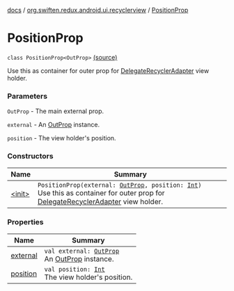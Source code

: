 [docs](../../index.md) / [org.swiften.redux.android.ui.recyclerview](../index.md) / [PositionProp](./index.md)

# PositionProp

`class PositionProp<OutProp>` [(source)](https://github.com/protoman92/KotlinRedux/tree/master/android/android-recyclerview/src/main/java/org/swiften/redux/android/ui/recyclerview/RecyclerAdapter.kt#L41)

Use this as container for outer prop for [DelegateRecyclerAdapter](../-delegate-recycler-adapter/index.md) view holder.

### Parameters

`OutProp` - The main external prop.

`external` - An [OutProp](index.md#OutProp) instance.

`position` - The view holder's position.

### Constructors

| Name | Summary |
|---|---|
| [&lt;init&gt;](-init-.md) | `PositionProp(external: `[`OutProp`](index.md#OutProp)`, position: `[`Int`](https://kotlinlang.org/api/latest/jvm/stdlib/kotlin/-int/index.html)`)`<br>Use this as container for outer prop for [DelegateRecyclerAdapter](../-delegate-recycler-adapter/index.md) view holder. |

### Properties

| Name | Summary |
|---|---|
| [external](external.md) | `val external: `[`OutProp`](index.md#OutProp)<br>An [OutProp](index.md#OutProp) instance. |
| [position](position.md) | `val position: `[`Int`](https://kotlinlang.org/api/latest/jvm/stdlib/kotlin/-int/index.html)<br>The view holder's position. |
